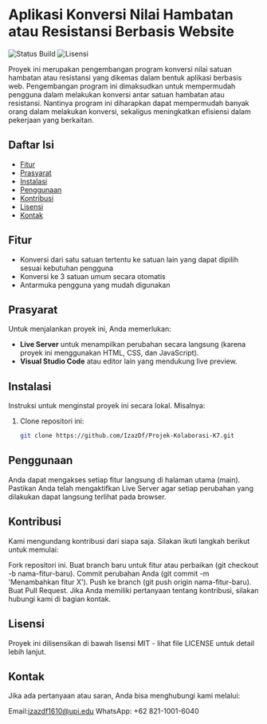 # Aplikasi Konversi Nilai Hambatan atau Resistansi Berbasis Website

![Status Build](https://img.shields.io/badge/build-In_Progress-brightgreen) ![Lisensi](https://img.shields.io/badge/license-MIT-blue)

Proyek ini merupakan pengembangan program konversi nilai satuan hambatan atau resistansi yang dikemas dalam bentuk aplikasi berbasis web. Pengembangan program ini dimaksudkan untuk mempermudah pengguna dalam melakukan konversi antar satuan hambatan atau resistansi. Nantinya program ini diharapkan dapat mempermudah banyak orang dalam melakukan konversi, sekaligus meningkatkan efisiensi dalam pekerjaan yang berkaitan.

## Daftar Isi

- [Fitur](#fitur)
- [Prasyarat](#prasyarat)
- [Instalasi](#instalasi)
- [Penggunaan](#penggunaan)
- [Kontribusi](#kontribusi)
- [Lisensi](#lisensi)
- [Kontak](#kontak)

## Fitur

- Konversi dari satu satuan tertentu ke satuan lain yang dapat dipilih sesuai kebutuhan pengguna
- Konversi ke 3 satuan umum secara otomatis
- Antarmuka pengguna yang mudah digunakan

## Prasyarat

Untuk menjalankan proyek ini, Anda memerlukan:
- **Live Server** untuk menampilkan perubahan secara langsung (karena proyek ini menggunakan HTML, CSS, dan JavaScript).
- **Visual Studio Code** atau editor lain yang mendukung live preview.

## Instalasi

Instruksi untuk menginstal proyek ini secara lokal. Misalnya:

1. Clone repositori ini:
   ```bash
   git clone https://github.com/IzazDf/Projek-Kolaborasi-K7.git

## Penggunaan
Anda dapat mengakses setiap fitur langsung di halaman utama (main). Pastikan Anda telah mengaktifkan Live Server agar setiap perubahan yang dilakukan dapat langsung terlihat pada browser.

## Kontribusi
Kami mengundang kontribusi dari siapa saja. Silakan ikuti langkah berikut untuk memulai:

Fork repositori ini.
Buat branch baru untuk fitur atau perbaikan (git checkout -b nama-fitur-baru).
Commit perubahan Anda (git commit -m 'Menambahkan fitur X').
Push ke branch (git push origin nama-fitur-baru).
Buat Pull Request.
Jika Anda memiliki pertanyaan tentang kontribusi, silakan hubungi kami di bagian kontak.

## Lisensi
Proyek ini dilisensikan di bawah lisensi MIT - lihat file LICENSE untuk detail lebih lanjut.

## Kontak
Jika ada pertanyaan atau saran, Anda bisa menghubungi kami melalui:

Email:izazdf1610@upi.edu
WhatsApp: +62 821-1001-6040

